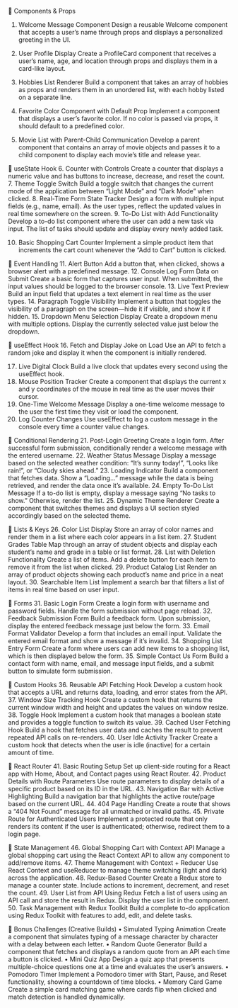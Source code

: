 🔷 Components & Props
1.	Welcome Message Component
Design a reusable Welcome component that accepts a user’s name through props and displays a personalized greeting in the UI.

2.	User Profile Display
Create a ProfileCard component that receives a user’s name, age, and location through props and displays them in a card-like layout.
3.	Hobbies List Renderer
Build a component that takes an array of hobbies as props and renders them in an unordered list, with each hobby listed on a separate line.
4.	Favorite Color Component with Default Prop
Implement a component that displays a user’s favorite color. If no color is passed via props, it should default to a predefined color.
5.	Movie List with Parent-Child Communication
Develop a parent component that contains an array of movie objects and passes it to a child component to display each movie’s title and release year.
 
🔷 useState Hook
6.	Counter with Controls
Create a counter that displays a numeric value and has buttons to increase, decrease, and reset the count.
7.	Theme Toggle Switch
Build a toggle switch that changes the current mode of the application between “Light Mode” and “Dark Mode” when clicked.
8.	Real-Time Form State Tracker
Design a form with multiple input fields (e.g., name, email). As the user types, reflect the updated values in real time somewhere on the screen.
9.	To-Do List with Add Functionality
Develop a to-do list component where the user can add a new task via input. The list of tasks should update and display every newly added task.

10.	Basic Shopping Cart Counter
Implement a simple product item that increments the cart count whenever the “Add to Cart” button is clicked.
 
🔷 Event Handling
11.	Alert Button
Add a button that, when clicked, shows a browser alert with a predefined message.
12.	Console Log Form Data on Submit
Create a basic form that captures user input. When submitted, the input values should be logged to the browser console.
13.	Live Text Preview
Build an input field that updates a text element in real time as the user types.
14.	Paragraph Toggle Visibility
Implement a button that toggles the visibility of a paragraph on the screen—hide it if visible, and show it if hidden.
15.	Dropdown Menu Selection Display
Create a dropdown menu with multiple options. Display the currently selected value just below the dropdown.
 

🔷 useEffect Hook
16.	Fetch and Display Joke on Load
Use an API to fetch a random joke and display it when the component is initially rendered.

17.	Live Digital Clock
Build a live clock that updates every second using the useEffect hook.
18.	Mouse Position Tracker
Create a component that displays the current x and y coordinates of the mouse in real time as the user moves their cursor.
19.	One-Time Welcome Message
Display a one-time welcome message to the user the first time they visit or load the component.
20.	Log Counter Changes
Use useEffect to log a custom message in the console every time a counter value changes.
 
🔷 Conditional Rendering
21.	Post-Login Greeting
Create a login form. After successful form submission, conditionally render a welcome message with the entered username.
22.	Weather Status Message
Display a message based on the selected weather condition: “It’s sunny today!”, “Looks like rain!”, or “Cloudy skies ahead.”
23.	Loading Indicator
Build a component that fetches data. Show a “Loading…” message while the data is being retrieved, and render the data once it’s available.
24.	Empty To-Do List Message
If a to-do list is empty, display a message saying “No tasks to show.” Otherwise, render the list.
25.	Dynamic Theme Renderer
Create a component that switches themes and displays a UI section styled accordingly based on the selected theme.
 
🔷 Lists & Keys
26.	Color List Display
Store an array of color names and render them in a list where each color appears in a list item.
27.	Student Grades Table
Map through an array of student objects and display each student’s name and grade in a table or list format.
28.	List with Deletion Functionality
Create a list of items. Add a delete button for each item to remove it from the list when clicked.
29.	Product Catalog List
Render an array of product objects showing each product’s name and price in a neat layout.
30.	Searchable Item List
Implement a search bar that filters a list of items in real time based on user input.
 
🔷 Forms
31.	Basic Login Form
Create a login form with username and password fields. Handle the form submission without page reload.
32.	Feedback Submission Form
Build a feedback form. Upon submission, display the entered feedback message just below the form.
33.	Email Format Validator
Develop a form that includes an email input. Validate the entered email format and show a message if it’s invalid.
34.	Shopping List Entry Form
Create a form where users can add new items to a shopping list, which is then displayed below the form.
35.	Simple Contact Us Form
Build a contact form with name, email, and message input fields, and a submit button to simulate form submission.
 
🔷 Custom Hooks
36.	Reusable API Fetching Hook
Develop a custom hook that accepts a URL and returns data, loading, and error states from the API.
37.	Window Size Tracking Hook
Create a custom hook that returns the current window width and height and updates the values on window resize.
38.	Toggle Hook
Implement a custom hook that manages a boolean state and provides a toggle function to switch its value.
39.	Cached User Fetching Hook
Build a hook that fetches user data and caches the result to prevent repeated API calls on re-renders.
40.	User Idle Activity Tracker
Create a custom hook that detects when the user is idle (inactive) for a certain amount of time.
 
🔷 React Router
41.	Basic Routing Setup
Set up client-side routing for a React app with Home, About, and Contact pages using React Router.
42.	Product Details with Route Parameters
Use route parameters to display details of a specific product based on its ID in the URL.
43.	Navigation Bar with Active Highlighting
Build a navigation bar that highlights the active route/page based on the current URL.
44.	404 Page Handling
Create a route that shows a “404 Not Found” message for all unmatched or invalid paths.
45.	Private Route for Authenticated Users
Implement a protected route that only renders its content if the user is authenticated; otherwise, redirect them to a login page.
 
🔷 State Management
46.	Global Shopping Cart with Context API
Manage a global shopping cart using the React Context API to allow any component to add/remove items.
47.	Theme Management with Context + Reducer
Use React Context and useReducer to manage theme switching (light and dark) across the application.
48.	Redux-Based Counter
Create a Redux store to manage a counter state. Include actions to increment, decrement, and reset the count.
49.	User List from API Using Redux
Fetch a list of users using an API call and store the result in Redux. Display the user list in the component.
50.	Task Management with Redux Toolkit
Build a complete to-do application using Redux Toolkit with features to add, edit, and delete tasks.
 
🎯 Bonus Challenges (Creative Builds)
•	Simulated Typing Animation
Create a component that simulates typing of a message character by character with a delay between each letter.
•	Random Quote Generator
Build a component that fetches and displays a random quote from an API each time a button is clicked.
•	Mini Quiz App
Design a quiz app that presents multiple-choice questions one at a time and evaluates the user’s answers.
•	Pomodoro Timer
Implement a Pomodoro timer with Start, Pause, and Reset functionality, showing a countdown of time blocks.
•	Memory Card Game
Create a simple card matching game where cards flip when clicked and match detection is handled dynamically.
